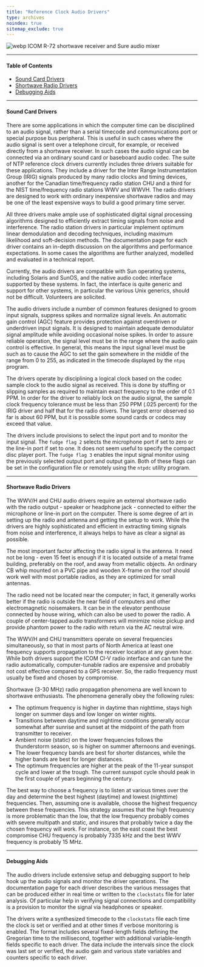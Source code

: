 ```yaml
---
title: "Reference Clock Audio Drivers"
type: archives
noindex: true 
sitemap_exclude: true
---
```


![webp](/documentation/pic/radio2.webp) ICOM R-72 shortwave receiver and Sure audio mixer

* * *

#### Table of Contents

*   [Sound Card Drivers](/documentation/4.1.2/audio/#sound-card-drivers)
*   [Shortwave Radio Drivers](/documentation/4.1.2/audio/#shortwave-radio-drivers)
*   [Debugging Aids](/documentation/4.1.2/audio/#debugging-aids)

* * *

#### Sound Card Drivers

There are some applications in which the computer time can be disciplined to an audio signal, rather than a serial timecode and communications port or special purpose bus peripheral. This is useful in such cases where the audio signal is sent over a telephone circuit, for example, or received directly from a shortwave receiver. In such cases the audio signal can be connected via an ordinary sound card or baseboard audio codec. The suite of NTP reference clock drivers currently includes three drivers suitable for these applications. They include a driver for the Inter Range Instrumentation Group (IRIG) signals produced by many radio clocks and timing devices, another for the Canadian time/frequency radio station CHU and a third for the NIST time/frequency radio stations WWV and WWVH. The radio drivers are designed to work with ordinary inexpensive shortwave radios and may be one of the least expensive ways to build a good primary time server.

All three drivers make ample use of sophisticated digital signal processing algorithms designed to efficiently extract timing signals from noise and interference. The radio station drivers in particular implement optimum linear demodulation and decoding techniques, including maximum likelihood and soft-decision methods. The documentation page for each driver contains an in-depth discussion on the algorithms and performance expectations. In some cases the algorithms are further analyzed, modelled and evaluated in a technical report.

Currently, the audio drivers are compatible with Sun operating systems, including Solaris and SunOS, and the native audio codec interface supported by these systems. In fact, the interface is quite generic and support for other systems, in particular the various Unix generics, should not be difficult. Volunteers are solicited.

The audio drivers include a number of common features designed to groom input signals, suppress spikes and normalize signal levels. An automatic gain control (AGC) feature provides protection against overdriven or underdriven input signals. It is designed to maintain adequate demodulator signal amplitude while avoiding occasional noise spikes. In order to assure reliable operation, the signal level must be in the range where the audio gain control is effective. In general, this means the input signal level must be such as to cause the AGC to set the gain somewhere in the middle of the range from 0 to 255, as indicated in the timecode displayed by the <code>ntpq</code> program.

The drivers operate by disciplining a logical clock based on the codec sample clock to the audio signal as received. This is done by stuffing or slipping samples as required to maintain exact frequency to the order of 0.1 PPM. In order for the driver to reliably lock on the audio signal, the sample clock frequency tolerance must be less than 250 PPM (.025 percent) for the IRIG driver and half that for the radio drivers. The largest error observed so far is about 60 PPM, but it is possible some sound cards or codecs may exceed that value.

The drivers include provisions to select the input port and to monitor the input signal. The <code>fudge flag 2</code> selects the microphone port if set to zero or the line-in port if set to one. It does not seem useful to specify the compact disc player port. The <code>fudge flag 3</code> enables the input signal monitor using the previously selected output port and output gain. Both of these flags can be set in the configuration file or remotely using the <code>ntpdc</code> utility program.

* * *

#### Shortwave Radio Drivers

The WWV/H and CHU audio drivers require an external shortwave radio with the radio output - speaker or headphone jack - connected to either the microphone or line-in port on the computer. There is some degree of art in setting up the radio and antenna and getting the setup to work. While the drivers are highly sophisticated and efficient in extracting timing signals from noise and interference, it always helps to have as clear a signal as possible.

The most important factor affecting the radio signal is the antenna. It need not be long - even 15 feet is enough if it is located outside of a metal frame building, preferably on the roof, and away from metallic objects. An ordinary CB whip mounted on a PVC pipe and wooden X-frame on the roof should work well with most portable radios, as they are optimized for small antennas.

The radio need not be located near the computer; in fact, it generally works better if the radio is outside the near field of computers and other electromagnetic noisemakers. It can be in the elevator penthouse connected by house wiring, which can also be used to power the radio. A couple of center-tapped audio transformers will minimize noise pickup and provide phantom power to the radio with return via the AC neutral wire.

The WWV/H and CHU transmitters operate on several frequencies simultaneously, so that in most parts of North America at least one frequency supports propagation to the receiver location at any given hour. While both drivers support the ICOM CI-V radio interface and can tune the radio automatically, computer-tunable radios are expensive and probably not cost effective compared to a GPS receiver. So, the radio frequency must usually be fixed and chosen by compromise.

Shortwave (3-30 MHz) radio propagation phenomena are well known to shortwave enthusiasts. The phenomena generally obey the following rules:

* The optimum frequency is higher in daytime than nighttime, stays high longer on summer days and low longer on winter nights.
* Transitions between daytime and nightime conditions generally occur somewhat after sunrise and sunset at the midpoint of the path from transmitter to receiver.
* Ambient noise (static) on the lower frequencies follows the thunderstorm season, so is higher on summer afternoons and evenings.
* The lower frequency bands are best for shorter distances, while the higher bands are best for longer distances.
* The optimum frequencies are higher at the peak of the 11-year sunspot cycle and lower at the trough. The current sunspot cycle should peak in the first couple of years beginning the century. 

The best way to choose a frequency is to listen at various times over the day and determine the best highest (daytime) and lowest (nighttime) frequencies. Then, assuming one is available, choose the highest frequency between these frequencies. This strategy assumes that the high frequency is more problematic than the low, that the low frequency probably comes with severe multipath and static, and insures that probably twice a day the chosen frequency will work. For instance, on the east coast the best compromise CHU frequency is probably 7335 kHz and the best WWV frequency is probably 15 MHz.

* * *

#### Debugging Aids

The audio drivers include extensive setup and debugging support to help hook up the audio signals and monitor the driver operations. The documentation page for each driver describes the various messages that can be produced either in real time or written to the <code>clockstats</code> file for later analysis. Of particular help in verifying signal connections and compatibility is a provision to monitor the signal via headphones or speaker.

The drivers write a synthesized timecode to the <code>clockstats</code> file each time the clock is set or verified and at other times if verbose monitoring is enabled. The format includes several fixed-length fields defining the Gregorian time to the millisecond, together with additional variable-length fields specific to each driver. The data include the intervals since the clock was last set or verified, the audio gain and various state variables and counters specific to each driver.